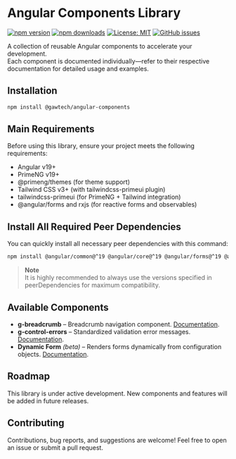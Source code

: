 # Angular Components Library

[![npm version](https://img.shields.io/npm/v/@gawtech/angular-components.svg)](https://www.npmjs.com/package/@gawtech/angular-components)
[![npm downloads](https://img.shields.io/npm/dm/@gawtech/angular-components.svg)](https://www.npmjs.com/package/@gawtech/angular-components)
[![License: MIT](https://img.shields.io/npm/l/@gawtech/angular-components.svg)](LICENSE)
[![GitHub issues](https://img.shields.io/github/issues/GawTechOficial/angular-components)](https://github.com/GawTechOficial/angular-components/issues)

A collection of reusable Angular components to accelerate your development.  
Each component is documented individually—refer to their respective documentation for detailed usage and examples.

## Installation

```bash
npm install @gawtech/angular-components
```

## Main Requirements

Before using this library, ensure your project meets the following requirements:

- Angular v19+
- PrimeNG v19+
- @primeng/themes (for theme support)
- Tailwind CSS v3+ (with tailwindcss-primeui plugin)
- tailwindcss-primeui (for PrimeNG + Tailwind integration)
- @angular/forms and rxjs (for reactive forms and observables)

## Install All Required Peer Dependencies

You can quickly install all necessary peer dependencies with this command:

```bash
npm install @angular/common@^19 @angular/core@^19 @angular/forms@^19 @angular/platform-browser@^19 primeng@^19 @primeng/themes@^19 rxjs@~7.8 tailwindcss@^3 tailwindcss-primeui@^0.6
```

> **Note**  
> It is highly recommended to always use the versions specified in peerDependencies for maximum compatibility.

## Available Components

- **g-breadcrumb** – Breadcrumb navigation component. [Documentation](lib/src/components/breadcrumb/README.md).
- **g-control-errors** – Standardized validation error messages. [Documentation](lib/src/components/control-errors/README.md).
- **Dynamic Form** _(beta)_ – Renders forms dynamically from configuration objects. [Documentation](lib/src/components/dynamic-form/README.md).

## Roadmap

This library is under active development.
New components and features will be added in future releases.

## Contributing

Contributions, bug reports, and suggestions are welcome!
Feel free to open an issue or submit a pull request.
